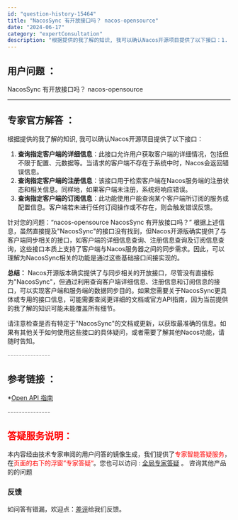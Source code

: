 ```yaml
---
id: "question-history-15464"
title: "NacosSync 有开放接口吗？ nacos-opensource"
date: "2024-06-17"
category: "expertConsultation"
description: "根据提供的我了解的知识, 我可以确认Nacos开源项目提供了以下接口：1. **查询指定客户端的详细信息**：此接口允许用户获取客户端的详细情况，包括但不限于配置、元数据等。当请求的客户端不存在于系统中时，Nacos会返回错误信息。2. **查询指定客户端的注册信息**：该接口用于检索客户端在Nac"
---
```


## 用户问题 ： 
 NacosSync 有开放接口吗？ nacos-opensource 

---------------
## 专家官方解答 ：

根据提供的我了解的知识, 我可以确认Nacos开源项目提供了以下接口：

1. **查询指定客户端的详细信息**：此接口允许用户获取客户端的详细情况，包括但不限于配置、元数据等。当请求的客户端不存在于系统中时，Nacos会返回错误信息。
2. **查询指定客户端的注册信息**：该接口用于检索客户端在Nacos服务端的注册状态和相关信息。同样地，如果客户端未注册，系统将响应错误。
3. **查询指定客户端的订阅信息**：此功能使用户能查询某个客户端所订阅的服务或配置信息。客户端若未进行任何订阅操作或不存在，则会触发错误反馈。

针对您的问题：“nacos-opensource NacosSync 有开放接口吗？” 根据上述信息，虽然直接提及"NacosSync"的接口没有找到，但Nacos开源版确实提供了与客户端同步相关的接口，如客户端的详细信息查询、注册信息查询及订阅信息查询，这些接口本质上支持了客户端与Nacos服务器之间的同步需求。因此，可以理解为NacosSync相关的功能是通过这些基础接口间接实现的。

**总结：**
Nacos开源版本确实提供了与同步相关的开放接口，尽管没有直接标为"NacosSync"，但通过利用查询客户端详细信息、注册信息和订阅信息的接口，可以实现客户端和服务端的数据同步目的。如果您需要关于NacosSync更具体或专用的接口信息，可能需要查阅更详细的文档或官方API指南，因为当前提供的我了解的知识可能未能覆盖所有细节。

请注意检查是否有特定于"NacosSync"的文档或更新，以获取最准确的信息。如果有其他关于如何使用这些接口的具体疑问，或者需要了解其他Nacos功能，请随时告知。


<font color="#949494">---------------</font> 


## 参考链接 ：

*[Open API 指南](https://nacos.io/docs/latest/guide/user/open-api)


 <font color="#949494">---------------</font> 
 


## <font color="#FF0000">答疑服务说明：</font> 

本内容经由技术专家审阅的用户问答的镜像生成，我们提供了<font color="#FF0000">专家智能答疑服务</font>，在<font color="#FF0000">页面的右下的浮窗”专家答疑“</font>。您也可以访问 : [全局专家答疑](https://opensource.alibaba.com/chatBot) 。 咨询其他产品的的问题

### 反馈
如问答有错漏，欢迎点：[差评](https://ai.nacos.io/user/feedbackByEnhancerGradePOJOID?enhancerGradePOJOId=15534)给我们反馈。
